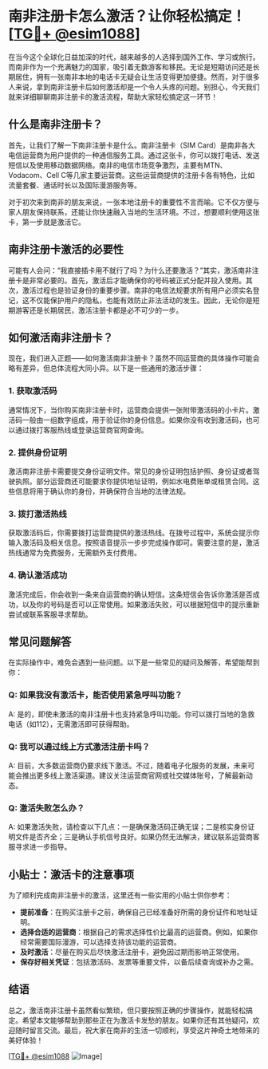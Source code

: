 # 南非注册卡怎么激活？让你轻松搞定！[[TG💪+ @esim1088](https://t.me/s/esim1088)]

在当今这个全球化日益加深的时代，越来越多的人选择到国外工作、学习或旅行。而南非作为一个充满魅力的国家，吸引着无数游客和移民。无论是短期访问还是长期居住，拥有一张南非本地的电话卡无疑会让生活变得更加便捷。然而，对于很多人来说，拿到南非注册卡后如何激活却是一个令人头疼的问题。别担心，今天我们就来详细聊聊南非注册卡的激活流程，帮助大家轻松搞定这一环节！

## 什么是南非注册卡？

首先，让我们了解一下南非注册卡是什么。南非注册卡（SIM Card）是南非各大电信运营商为用户提供的一种通信服务工具。通过这张卡，你可以拨打电话、发送短信以及使用移动数据网络。南非的电信市场竞争激烈，主要有MTN、Vodacom、Cell C等几家主要运营商。这些运营商提供的注册卡各有特色，比如流量套餐、通话时长以及国际漫游服务等。

对于初次来到南非的朋友来说，一张本地注册卡的重要性不言而喻。它不仅方便与家人朋友保持联系，还能让你快速融入当地的生活环境。不过，想要顺利使用这张卡，第一步就是激活它。

## 南非注册卡激活的必要性

可能有人会问：“我直接插卡用不就行了吗？为什么还要激活？”其实，激活南非注册卡是非常必要的。首先，激活后才能确保你的号码被正式分配并投入使用。其次，激活过程也是验证身份的重要步骤。南非的电信法规要求所有用户必须实名登记，这不仅能保护用户的隐私，也能有效防止非法活动的发生。因此，无论你是短期游客还是长期居民，激活注册卡都是必不可少的一步。

## 如何激活南非注册卡？

现在，我们进入正题——如何激活南非注册卡？虽然不同运营商的具体操作可能会略有差异，但总体流程大同小异。以下是一些通用的激活步骤：

### 1. 获取激活码

通常情况下，当你购买南非注册卡时，运营商会提供一张附带激活码的小卡片。激活码一般由一组数字组成，用于验证你的身份信息。如果你没有收到激活码，也可以通过拨打客服热线或登录运营商官网查询。

### 2. 提供身份证明

激活南非注册卡需要提交身份证明文件。常见的身份证明包括护照、身份证或者驾驶执照。部分运营商还可能要求你提供地址证明，例如水电费账单或租赁合同。这些信息将用于确认你的身份，并确保符合当地的法律法规。

### 3. 拨打激活热线

获取激活码后，你需要拨打运营商提供的激活热线。在拨号过程中，系统会提示你输入激活码及相关信息。按照语音提示一步步完成操作即可。需要注意的是，激活热线通常为免费服务，无需额外支付费用。

### 4. 确认激活成功

激活完成后，你会收到一条来自运营商的确认短信。这条短信会告诉你激活是否成功，以及你的号码是否可以正常使用。如果激活失败，可以根据短信中的提示重新尝试或联系客服寻求帮助。

## 常见问题解答

在实际操作中，难免会遇到一些问题。以下是一些常见的疑问及解答，希望能帮到你：

### Q: 如果我没有激活卡，能否使用紧急呼叫功能？

A: 是的，即使未激活的南非注册卡也支持紧急呼叫功能。你可以拨打当地的急救电话（如112），无需激活即可获得帮助。

### Q: 我可以通过线上方式激活注册卡吗？

A: 目前，大多数运营商仍要求线下激活。不过，随着电子化服务的发展，未来可能会推出更多线上激活渠道。建议关注运营商官网或社交媒体账号，了解最新动态。

### Q: 激活失败怎么办？

A: 如果激活失败，请检查以下几点：一是确保激活码正确无误；二是核实身份证明文件是否齐全；三是确认手机信号良好。如果仍然无法解决，建议联系运营商客服寻求进一步指导。

## 小贴士：激活卡的注意事项

为了顺利完成南非注册卡的激活，这里还有一些实用的小贴士供你参考：

- **提前准备**：在购买注册卡之前，确保自己已经准备好所需的身份证件和地址证明。
- **选择合适的运营商**：根据自己的需求选择性价比最高的运营商。例如，如果你经常需要国际漫游，可以选择支持该功能的运营商。
- **及时激活**：尽量在购买后尽快激活注册卡，避免因过期而影响正常使用。
- **保存好相关凭证**：包括激活码、发票等重要文件，以备后续查询或补办之需。

## 结语

总之，激活南非注册卡虽然看似繁琐，但只要按照正确的步骤操作，就能轻松搞定。希望本文能够帮助到那些正在为激活卡发愁的朋友。如果你还有其他疑问，欢迎随时留言交流。最后，祝大家在南非的生活一切顺利，享受这片神奇土地带来的美好体验！

[[TG💪+ @esim1088](https://t.me/s/esim1088) ![Image](https://i.postimg.cc/4NQfJmqS/Snipaste-2025-05-13-00-14-12.png)]